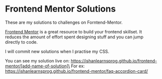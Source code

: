 # Frontend Mentor Solutions

These are my solutions to challenges on Forntend-Mentor.

[Frontend Mentor](https://www.frontendmentor.io/) is a great resource to build your frontend skillset. It reduces the amount of effort spent designing stuff and you can jump directly to code.

I will commit new solutions when I practise my CSS.

You can see my solution live on: https://ishanlearnsprog.github.io/frontend-mentor/[add-name-of-solution]\
For ex: https://ishanlearnsprog.github.io/frontend-mentor/faq-accordion-card/
